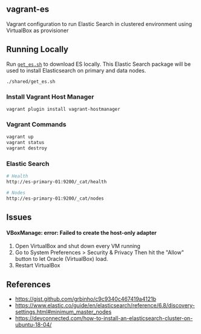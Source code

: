 ## vagrant-es

Vagrant configuration to run Elastic Search in clustered environment using VirtualBox as provisioner

## Running Locally

Run [`get_es.sh`](shared/get_es.sh) to download ES locally. This Elastic Search package will be used to install Elasticsearch on primary and data nodes.

```
./shared/get_es.sh
```

### Install Vagrant Host Manager

```
vagrant plugin install vagrant-hostmanager
```

### Vagrant Commands
```bash
vagrant up
vagrant status
vagrant destroy
```

### Elastic Search
```bash
# Health
http://es-primary-01:9200/_cat/health

# Nodes
http://es-primary-01:9200/_cat/nodes
```

## Issues

#### VBoxManage: error: Failed to create the host-only adapter

1. Open VirtualBox and shut down every VM running
2. Go to System Preferences > Security & Privacy Then hit the "Allow" button to let Oracle (VirtualBox) load.
3. Restart VirtualBox

## References
* https://gist.github.com/grbinho/c9c9340c467419a4121b
* https://www.elastic.co/guide/en/elasticsearch/reference/6.8/discovery-settings.html#minimum_master_nodes
* https://devconnected.com/how-to-install-an-elasticsearch-cluster-on-ubuntu-18-04/